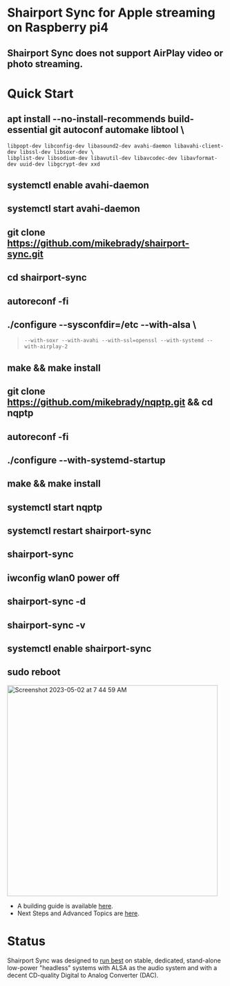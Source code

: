 # Shairport Sync for Apple streaming on Raspberry pi4
## Shairport Sync does not support AirPlay video or photo streaming.
# Quick Start
## apt install --no-install-recommends build-essential git autoconf automake libtool \
    libpopt-dev libconfig-dev libasound2-dev avahi-daemon libavahi-client-dev libssl-dev libsoxr-dev \
    libplist-dev libsodium-dev libavutil-dev libavcodec-dev libavformat-dev uuid-dev libgcrypt-dev xxd
## systemctl enable avahi-daemon
## systemctl start avahi-daemon
## git clone https://github.com/mikebrady/shairport-sync.git
## cd shairport-sync
## autoreconf -fi
##  ./configure --sysconfdir=/etc --with-alsa \
>     --with-soxr --with-avahi --with-ssl=openssl --with-systemd --with-airplay-2
## make && make install
## git clone https://github.com/mikebrady/nqptp.git && cd nqptp 
## autoreconf -fi
## ./configure --with-systemd-startup
## make && make install 
## systemctl start nqptp
## systemctl restart shairport-sync
## shairport-sync
## iwconfig wlan0 power off
## shairport-sync -d
## shairport-sync -v
## systemctl enable shairport-sync
## sudo reboot
<img width="487" alt="Screenshot 2023-05-02 at 7 44 59 AM" src="https://user-images.githubusercontent.com/119916323/235685570-51b0568c-6bce-4fad-8775-13b57a2b6673.png">

* A building guide is available [here](BUILD.md).
* Next Steps and Advanced Topics are [here](ADVANCED%20TOPICS/README.md).

# Status
Shairport Sync was designed to [run best](ADVANCED%20TOPICS/GetTheBest.md) on stable, dedicated, stand-alone low-power "headless" systems with ALSA as the audio system and with a decent CD-quality Digital to Analog Converter (DAC).




